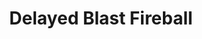 ---
title: "Delayed Blast Fireball"
permalink: /spells/delayed-blast-fireball/
tags:
  - Spell
available_for:
  - Sorcerer
  - Wizard
level: "7th Level"
school: "Evocation"
range: "150 ft"
area: "20 ft"
shape: "Sphere"
comp:
  - V
  - S
  - M
material: "a tiny ball of bat guano and sulfur."
duration: "Up to 1 minute"
concentration: true
attack: "DEX Save"
effect: "Fire"
description: |
  A beam of yellow light flashes from your pointing finger, then condenses to linger at a chosen point within range as a glowing bead for the duration. When the spell ends, either because your concentration is broken or because you decide to end it, the bead blossoms with a low roar into an explosion of flame that spreads around corners. Each creature in a 20-foot-radius sphere centered on that point must make a dexterity saving throw. A creature takes fire damage equal to the total accumulated damage on a failed save, or half as much damage on a successful one.

  The spell's base damage is 12d6. If at the end of your turn the bead has not yet detonated, the damage increases by 1d6.

  If the glowing bead is touched before the interval has expired, the creature touching it must make a dexterity saving throw. On a failed save, the spell ends immediately, causing the bead to erupt in flame. On a successful save, the creature can throw the bead up to 40 feet. When it strikes a creature or a solid object, the spell ends, and the bead explodes.

  The fire damages objects in the area and ignites flammable objects that aren't being worn or carried.

  **At higher levels.** When you cast this spell using a spell slot of 8th level or higher, the base damage increases by 1d6 for each slot level above 7th.
excerpt: "A beam of yellow light flashes from your pointing finger, then condenses to linger at a chosen point within range as a glowing bead for the duration."
source: "Basic Rules"
---